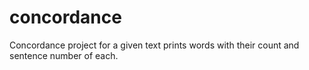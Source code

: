 # concordance
Concordance project for a given text prints words with their count and sentence number of each.
